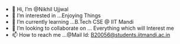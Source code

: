 - 👋 Hi, I’m @Nikhil Ujjwal
- 👀 I’m interested in ...Enjoying Things
- 🌱 I’m currently learning ...B.Tech CSE @ IIT Mandi
- 💞️ I’m looking to collaborate on ... Everything which will Interest me
- 📫 How to reach me ...@Mail Id: B20056@students.iitmandi.ac.in

<!---
NuApt/NuApt is a ✨ special ✨ repository because its `README.md` (this file) appears on your GitHub profile.
You can click the Preview link to take a look at your changes.
--->
